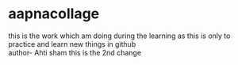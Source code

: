 # aapnacollage
this is the  work  which am doing  during the learning as  this is only  to practice  and learn new things in github
<br>
author- Ahti
sham
this is the 2nd change 
